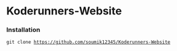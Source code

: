 # Koderunners-Website

### Installation
<code>git clone https://github.com/soumik12345/Koderunners-Website</code>
